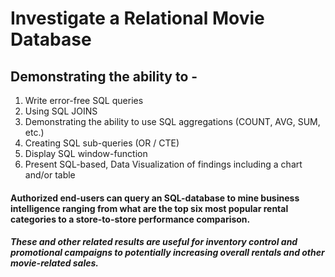 # Investigate a Relational Movie Database

## Demonstrating the ability to - 

1) Write error-free SQL queries 
2) Using SQL JOINS 
3) Demonstrating the ability to use SQL aggregations (COUNT, AVG, SUM, etc.) 
4) Creating SQL sub-queries (OR / CTE) 
5) Display SQL window-function 
6) Present SQL-based, Data Visualization of findings including a chart and/or table 

#### Authorized end-users can query an SQL-database to mine business intelligence ranging from what are the top six most popular rental categories to a store-to-store performance comparison. 

##### These and other related results are useful for inventory control and promotional campaigns to potentially increasing overall rentals and other movie-related sales.
